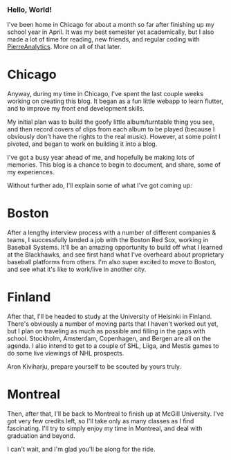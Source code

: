 ### Hello, World!

I've been home in Chicago for about a month so far after finishing up my school year in April. It was my best semester yet academically, but I also made a lot of time for reading, new friends, and regular coding with [PierreAnalytics](https://www.pierreanalytics.com/about). More on all of that later.

# Chicago
Anyway, during my time in Chicago, I've spent the last couple weeks working on creating this blog. It began as a fun little webapp to learn flutter, and to improve my front end development skills.

My initial plan was to build the goofy little album/turntable thing you see, and then record covers of clips from each album to be played (because I obviously don't have the rights to the real music). However, at some point I pivoted, and began to work on building it into a blog.

I've got a busy year ahead of me, and hopefully be making lots of memories. This blog is a chance to begin to document, and share, some of my experiences.

Without further ado, I'll explain some of what I've got coming up:

# Boston
After a lengthy interview process with a number of different companies & teams, I successfully landed a job with the Boston Red Sox, working in Baseball Systems. It'll be an amazing opportunity to build off what I learned at the Blackhawks, and see first hand what I've overheard about proprietary baseball platforms from others. I'm also super excited to move to Boston, and see what it's like to work/live in another city.

# Finland
After that, I'll be headed to study at the University of Helsinki in Finland. There's obviously a number of moving parts that I haven't worked out yet, but I plan on traveling as much as possible and filling in the gaps with school. Stockholm, Amsterdam, Copenhagen, and Bergen are all on the agenda. I also intend to get to a couple of SHL, Liiga, and Mestis games to do some live viewings of NHL prospects.

Aron Kiviharju, prepare yourself to be scouted by yours truly.

# Montreal
Then, after that, I'll be back to Montreal to finish up at McGill University. I've got very few credits left, so I'll take only as many classes as I find fascinating. I'll try to simply enjoy my time in Montreal, and deal with graduation and beyond.

I can't wait, and I'm glad you'll be along for the ride.
